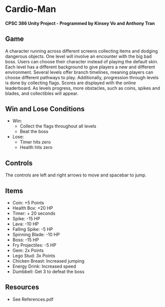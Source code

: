 # Cardio-Man
#### CPSC 386 Unity Project - Programmed by Kinsey Vo and Anthony Tran

## Game
A character running across different screens collecting items and dodging dangerous objects. One level will involve an encounter with the big bad boss. Users can choose their character instead of playing the default skin. Each level has a different background to give players a new and different environment. Several levels offer branch timelines, meaning players can choose different pathways to play. Additionally, progression through levels is done by collecting flags. Scores are displayed with the online leaderboard. As levels progress, more obstacles, such as coins, spikes and blades, and collectibles will appear.

## Win and Lose Conditions
- Win:
  - Collect the flags throughout all levels
  - Beat the boss
- Lose:
  - Timer hits zero
  - Health hits zero

## Controls
The controls are left and right arrows to move and spacebar to jump.

## Items
  - Coin: +5 Points
  - Health Box: +20 HP
  - Timer: + 20 seconds
  - Spike: -15 HP
  - Lava: -10 HP
  - Falling Spike: -5 HP
  - Spinning Blade: -10 HP
  - Boss: -15 HP
  - Fry Projectiles: -5 HP
  - Gem: 2x Points
  - Lego Stud: 3x Points
  - Chicken Breast: Increased jumping
  - Energy Drink: Increased speed
  - Dumbbell: Get 3 to defeat the boss

## Resources
  - See References.pdf
